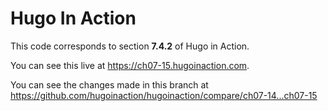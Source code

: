 Hugo In Action
===============

This code corresponds to section **7.4.2** of Hugo in Action.

You can see this live at https://ch07-15.hugoinaction.com.

You can see the changes made in this branch at https://github.com/hugoinaction/hugoinaction/compare/ch07-14...ch07-15


